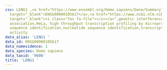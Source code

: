 ```yaml
---
csv: LENG1 ,<a href="https://www.ensembl.org/Homo_sapiens/Gene/Summary?db=core;g=ENSG00000105617"
  target="_blank">ENSG00000105617</a>,<a href="https://www.ncbi.nlm.nih.gov/pubmed/28369544"
  target="_blank"><i class="fas fa-file"></i></a>",genetic interference,functional
  association,HeLa, high throughput transcription profiling by microarray,nucleotide
  sequence identification,nucleotide sequence identification,transcriptional regulation,up-regulates
  activity
data_alias: 'LENG1 '
data_id: ENSG00000105617
data_numevidence: 1
data_species: Homo sapiens
data_taxid: '9606'
title: 'LENG1 '
---
```

